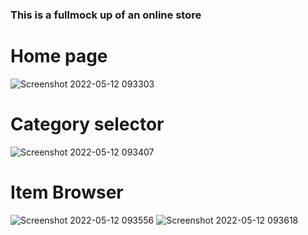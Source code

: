 ### This is a fullmock up of an online store ###

# Home page
![Screenshot 2022-05-12 093303](https://user-images.githubusercontent.com/30260221/168016658-09333fee-d7b0-4921-b0bf-c48e04bfaea5.png)

# Category selector
![Screenshot 2022-05-12 093407](https://user-images.githubusercontent.com/30260221/168016903-f9456664-8fac-4763-856c-2d229a7f7578.png)

# Item Browser
![Screenshot 2022-05-12 093556](https://user-images.githubusercontent.com/30260221/168017181-9e1da723-9fbd-4dbb-916e-a8a752d49e8d.png)
![Screenshot 2022-05-12 093618](https://user-images.githubusercontent.com/30260221/168017193-2a7e526e-3d57-4469-a090-5e66f23cd1d1.png)
